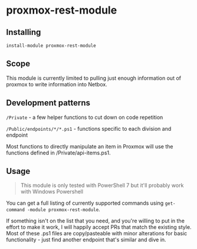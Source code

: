 # proxmox-rest-module

## Installing

`install-module proxmox-rest-module`

## Scope

This module is currently limited to pulling just enough information out of proxmox to write information into Netbox.

## Development patterns

`/Private` - a few helper functions to cut down on code repetition

`/Public/endpoints/*/*.ps1` - functions specific to each division and endpoint

Most functions to directly manipulate an item in Proxmox will use the functions defined in /Private/api-items.ps1.

## Usage

> This module is only tested with PowerShell 7 but it'll probably work with Windows Powershell

You can get a full listing of currently supported commands using `get-command -module proxmox-rest-module`.

If something isn't on the list that you need, and you're willing to put in the effort to make it work, I will happily accept PRs that match the existing style. Most of these .ps1 files are copy/pasteable with minor alterations for basic functionality - just find another endpoint that's similar and dive in.
